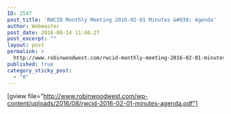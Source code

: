 ```yaml
---
ID: 2547
post_title: 'RWCID Monthly Meeting 2016-02-01 Minutes &#038; Agenda'
author: Webmaster
post_date: 2016-08-14 11:46:27
post_excerpt: ""
layout: post
permalink: >
  http://www.robinwoodwest.com/rwcid-monthly-meeting-2016-02-01-minutes-agenda/
published: true
category_sticky_post:
  - "0"
---
```

[gview file="http://www.robinwoodwest.com/wp-content/uploads/2016/08/rwcid-2016-02-01-minutes-agenda.pdf"]